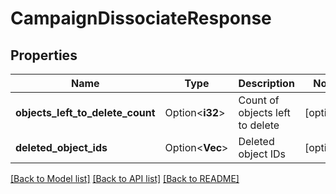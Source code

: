 # CampaignDissociateResponse

## Properties

Name | Type | Description | Notes
------------ | ------------- | ------------- | -------------
**objects_left_to_delete_count** | Option<**i32**> | Count of objects left to delete | [optional]
**deleted_object_ids** | Option<**Vec<String>**> | Deleted object IDs | [optional]

[[Back to Model list]](../README.md#documentation-for-models) [[Back to API list]](../README.md#documentation-for-api-endpoints) [[Back to README]](../README.md)


